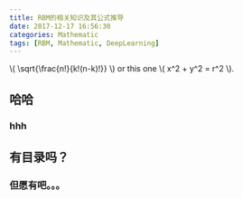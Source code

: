 ```yaml
---
title: RBM的相关知识及其公式推导
date: 2017-12-17 16:56:30
categories: Mathematic
tags: [RBM, Mathematic, DeepLearning]
---
```

\\( \sqrt{\frac{n!}{k!(n-k)!}} \\) or
this one \\( x^2 + y^2 = r^2 \\).

<!--more-->

## 哈哈

### hhh

## 有目录吗？

### 但愿有吧。。。

